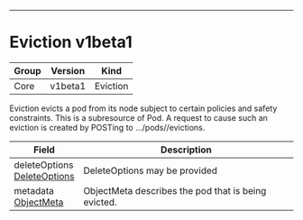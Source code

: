 

-----------
# Eviction v1beta1



Group        | Version     | Kind
------------ | ---------- | -----------
Core | v1beta1 | Eviction







Eviction evicts a pod from its node subject to certain policies and safety constraints. This is a subresource of Pod.  A request to cause such an eviction is created by POSTing to .../pods/<pod name>/evictions.



Field        | Description
------------ | -----------
deleteOptions <br /> [DeleteOptions](#deleteoptions-v1) | DeleteOptions may be provided
metadata <br /> [ObjectMeta](#objectmeta-v1) | ObjectMeta describes the pod that is being evicted.






